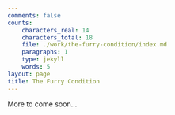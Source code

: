 ```yaml
---
comments: false
counts:
    characters_real: 14
    characters_total: 18
    file: ./work/the-furry-condition/index.md
    paragraphs: 1
    type: jekyll
    words: 5
layout: page
title: The Furry Condition
---
```


More to come soon...
